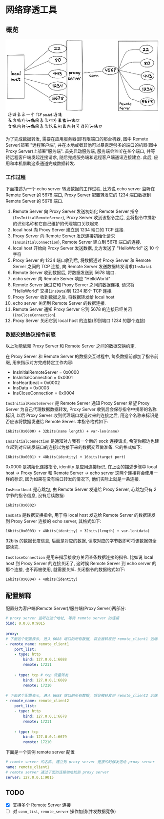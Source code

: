 # 网络穿透工具

## 概览

![arch.jpg](arch.jpg)

为了完成数据转发, 需要在应用服务器(即有限端口的那台机器, 图中 Remote Server)部署 "远程客户端",
并在本地或者其他可以暴露足够多的端口的机器(图中 Proxy Server)上部署"服务端".
首先启动服务端, 服务端会监听在某个端口, 并等待远程客户端发起连接请求, 随后完成服务端和远程客户端通讯连接建立.
此后, 应用和本机借助这条通道完成数据转发.

### 工作过程

下面描述为一个 echo server 转发数据的工作过程,
比方说 echo server 监听在 Remote Server 的 5678 端口, Proxy Server 配置转发它的 1234 端口数据到 Remote Server 的 5678 端口.

1. Remote Server 向 Proxy Server 发送初始化 Remote Server 指令(`InsInitialRemoteServer`), Proxy Server 收到该指令之后, 会将指令中携带的识别名称和它自己维护的代理端口关联起来.
2. local host 向 Proxy Server 建立到 1234 端口的 TCP 连接.
3. Proxy Server 向 Remote Server 发送连接初始化请求(`InsInitialConnection`), Remote Server 建立到 5678 端口的连接.
4. local host 开始向 Proxy Server 发送数据, 比方发送了 "HelloWorld" 这 10 个字符
5. Proxy Server 的 1234 端口收到后, 将数据通过 Proxy Server 和 Remote Server 之间的 TCP 连接, 向 Remote Server 发送数据转发请求(`InsData`).
6. Remote Server 收到数据后, 将数据发送到 5678 端口.
7. echo server 向 Remote Server 响应 "HelloWorld"
8. Remote Server 通过它和 Proxy Server 之间的数据连接, 请求将 "HelloWorld" 交换(`InsData`)到 1234 那个 TCP 连接.
9. Proxy Server 收到数据之后, 将数据转发给 local host
10. echo server 关闭到 Remote Server 的数据连接.
11. Remote Server 通知 Proxy Server 它到 5678 的连接已经关闭(`InsCloseConnection`).
12. Proxy Server 关闭它到 local host 的连接(即到端口 1234 的那个连接)

### 数据交换协议指令前缀

以上功能依赖 Proxy Server 和 Remote Server 之间的数据交换约定.

在 Proxy Server 和 Remote Server 的数据交互过程中, 每条数据前都加了指令前缀, 用来指示对方完成特定工作内容:

- InsInitialRemoteServer = 0x0000
- InsInitialConnection = 0x0001
- InsHeartbeat = 0x0002
- InsData = 0x0003
- InsCloseConnection = 0x0004

`InsInitialRemoteServer` 是 Remote Server 通知 Proxy Server 希望 Proxy Server 为自己代理数据数据转发, Proxy Server 收到后会保存指令中携带的名称标识, 以后 Proxy Server 收到代理端口发送过来的连接之后, 用这个名称来标识是否应该将数据发送给 Remote Server. 本指令格式如下:

```
16bits(0x0000) + 32bits(name length) + var-len(name)
```

`InsInitialConnection` 是通知对方我有一个新的 sock 连接请求, 希望你那边也建立起到对应转发端口的连接以为接下来的数据交互做准备. 它的格式如下:

```
16bits(0x0001) + 48bits(identity) + 16bits(target port)
```

0x0000 是初始化连接指令, identity 是应用连接标识, 在上面的描述步骤中 local host -> Proxy Server 和 Remote Server -> echo server 这两个连接将会使用一样的标识, 因为如果在没有端口转发的情况下, 他们实际上就是一条连接.

`InsHeartbeat` 是心跳包, 由 Remote Server 发送给 Proxy Server, 心跳包只有 2 字节的指令信息, 没有后续数据:

```
16bits(0x0002)
```

`InsData` 是数据交换指令, 用于将 local host 发送给 Remote Server 的数据转发到 Proxy Server 连接的 echo server, 其格式如下:

```
16bits(0x0003) + 48bits(identity) + 32bits(length) + var-len(data)
```

32bits 的数据长度信息, 后面是对应的数据, 读取对应的字节数即可将该数据包全部读完.

`InsCloseConnection` 是用来指示接收方关闭某条数据连接的指令. 比如说 local host 到 Proxy Server 的连接关闭了, 这时候 Remote Server 到 echo server 的那个连接, 也不再被使用, 就需要关掉. 关闭指令的数据格式如下:

```
16bits(0x0004) + 48bits(identity)
```

## 配置解释

配置分为客户端(Remote Server)/服务端(Proxy Server)两部分:

```yaml
# proxy server 监听在这个地址, 等待 remote server 的连接
bind: 0.0.0.0:9015

proxy:
# 下面这个配置表示, 进入 6688 端口的所有数据, 将会被转发到 remote_client1 远端 17211 这个端口
- remote_name: remote_client1
    port_list:
    - type: http
        bind: 127.0.0.1:6688
        remote: 17211

    - type: tcp # tcp 流量转发
        bind: 127.0.0.1:6689
        remote: 17210

# 下面这个配置表示, 进入 6688 端口的所有数据, 将会被转发到 remote_client2 远端 17211 这个端口
- remote_name: remote_client2
    port_list:
    - type: http
        bind: 127.0.0.1:6678
        remote: 17211

    - type: tcp
        bind: 127.0.0.1:6679
        remote: 17210
```

下面是一个实例 remote server 配置

```yaml
# remote server 的名称, 建立到 proxy server 连接的时候发送给 proxy server
name: remote_client1
# remote server 通过下面的连接地址找到 proxy server
server: 127.0.0.1:9015
```

## TODO

- [x] 支持多个 Remote Server 连接
- [ ] 对 `conn_list`, `remote_server` 操作加锁(并发数据竞争)
